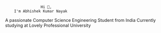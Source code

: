 
                    Hi 👋,
        I'm Abhishek Kumar Nayak


A passionate Computer Science Engineering Student from India
Currently studying at Lovely Professional University



